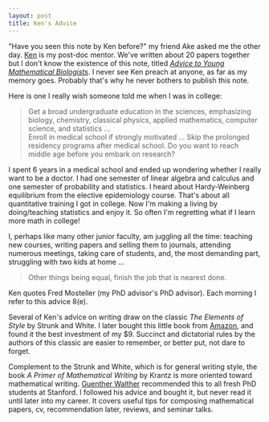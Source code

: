```yaml
---
layout: post
title: Ken's Advice
---
```


"Have you seen this note by Ken before?" my friend Ake asked me the other day. [Ken](http://research.mednet.ucla.edu/institution/personnel?personnel_id=45702) is my post-doc mentor. We've written about 20 papers together but I don't know the existence of this note, titled [_Advice to Young Mathematical Biologists_](/media/pdf/Lange-Advice.pdf). I never see Ken preach at anyone, as far as my memory goes. Probably that's why he never bothers to publish this note.

Here is one I really wish someone told me when I was in college:  
  
> Get a broad undergraduate education in the sciences, emphasizing biology, chemistry, classical physics, applied mathematics, computer science, and statistics …  
> Enroll in medical school if strongly motivated … Skip the prolonged residency programs after medical school. Do you want to reach middle age before you embark on research?

I spent 6 years in a medical school and ended up wondering whether I really want to be a doctor. I had one semester of linear algebra and calculus and one semester of probability and statistics. I heard about Hardy-Weinberg equilibrium from the elective epidemiology course. That's about all quantitative training I got in college. Now I'm making a living by doing/teaching statistics and enjoy it. So often I'm regretting what if I learn more math in college!

I, perhaps like many other junior faculty, am juggling all the time: teaching new courses, writing papers and selling them to journals, attending numerous meetings, taking care of students, and, the most demanding part, struggling with two kids at home … 
> Other things being equal, finish the job that is nearest done.  

Ken quotes Fred Mosteller (my PhD advisor's PhD advisor). Each morning I refer to this advice 8(e).

Several of Ken's advice on writing draw on the classic *The Elements of Style* by Strunk and White. I later bought this little book from [Amazon](http://www.amazon.com/The-Elements-Style-Fourth-Edition/dp/020530902X/ref=tmm_pap_title_0?ie=UTF8&qid=1374269632&sr=8-1e), and found it the best investment of my $9. Succinct and dictatorial rules by the authors of this classic are easier to remember, or better put, not dare to forget.

Complement to the Strunk and White, which is for general writing style, the book *A Primer of Mathematical Writing* by Krantz is more oriented toward mathematical writing. [Guenther Walther](http://www-stat.stanford.edu/people/faculty/walther/) recommended this to all fresh PhD students at Stanford. I followed his advice and bought it, but never read it until later into my career. It covers useful tips for composing mathematical papers, cv, recommendation later, reviews, and seminar talks. 

